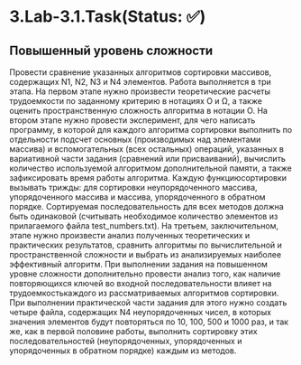 # 3.Lab-3.1.Task(Status: ✅)
## Повышенный уровень сложности
Провести сравнение указанных алгоритмов сортировки массивов, содержащих N1, N2, N3 и N4 элементов. 
Работа выполняется в три этапа. На первом этапе нужно произвести теоретические расчеты трудоемкости по заданному критерию в нотациях О и Ω, а также оценить пространственную сложность алгоритма в нотации О. На втором этапе нужно провести эксперимент, для чего написать программу, в которой для каждого алгоритма сортировки выполнить по отдельности подсчет основных (производимых над элементами массива) и вспомогательных (всех остальных) операций, указанных в вариативной части задания (сравнений или присваиваний), вычислить количество используемой алгоритмом дополнительной памяти, а также зафиксировать время работы алгоритма. Каждую функциюсортировки вызывать трижды: для сортировки неупорядоченного массива, упорядоченного массива и массива, упорядоченного в обратном порядке. Сортируемая последовательность для всех методов должна быть одинаковой (считывать необходимое количество элементов из прилагаемого файла test_numbers.txt). На третьем, заключительном, этапе нужно произвести анализ полученных теоретических и практических результатов, сравнить алгоритмы по вычислительной и пространственной сложности и выбрать из анализируемых наиболее эффективный алгоритм. При выполнении задания на повышенном уровне сложности дополнительно провести анализ того, как наличие повторяющихся ключей во входной последовательности влияет на трудоемкостькаждого из рассматриваемых алгоритмов сортировки. При выполнении практической части задания для этого нужно создать четыре файла, содержащих N4 неупорядоченных чисел, в которых значения элементов будут повторяться по 10, 100, 500 и 1000 раз, и так же, как в первой половине работы, выполнить сортировку этих последовательностей (неупорядоченных, упорядоченных и упорядоченных в обратном порядке) каждым из методов.
